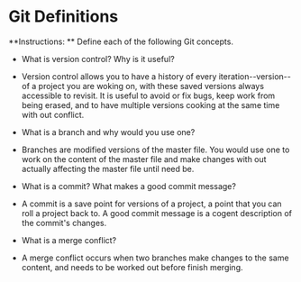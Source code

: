# Git Definitions

**Instructions: ** Define each of the following Git concepts.

* What is version control?  Why is it useful?
 - Version control allows you to have a history of every iteration--version--of a project you are woking on, with these saved versions always accessible to revisit. It is useful to avoid or fix bugs, keep work from being erased, and to have multiple versions cooking at the same time with out conflict.

* What is a branch and why would you use one?
 - Branches are modified versions of the master file. You would use one to work on the content of the master file and make changes with out actually affecting the master file until need be.

* What is a commit? What makes a good commit message?
 - A commit is a save point for versions of a project, a point that you can roll a project back to. A good commit message is a cogent description of the commit's changes.

* What is a merge conflict?
 - A merge conflict occurs when two branches make changes to the same content, and needs to be worked out before finish merging.